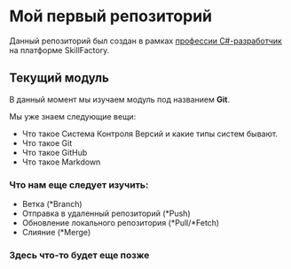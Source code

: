 # Мой первый репозиторий

Данный репозиторий был создан в рамках [профессии C#-разработчик](https://skillfactory.ru/csharp) на платформе SkillFactory.

## Текущий модуль
В данный момент мы изучаем модуль под названием **Git**.

Мы уже знаем следующие вещи:
* Что такое Система Контроля Версий и какие типы систем бывают.
* Что такое Git
* Что такое GitHub
* Что такое Markdown

### Что нам еще следует изучить:

* Ветка (*Branch)
* Отправка в удаленный репозиторий (*Push)
* Обновление локального репозитория (*Pull/*Fetch)
* Слияние (*Merge)

### Здесь что-то будет еще позже